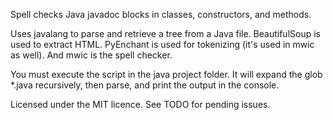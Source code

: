 Spell checks Java javadoc blocks in classes, constructors, and methods.

Uses javalang to parse and retrieve a tree from a Java file. BeautifulSoup
is used to extract HTML. PyEnchant is used for tokenizing (it's used in
mwic as well). And mwic is the spell checker.

You must execute the script in the java project folder. It will expand the
glob *.java recursively, then parse, and print the output in the console.

Licensed under the MIT licence. See TODO for pending issues.
